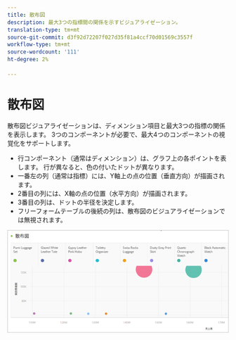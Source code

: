 ```yaml
---
title: 散布図
description: 最大3つの指標間の関係を示すビジュアライゼーション。
translation-type: tm+mt
source-git-commit: d3f92d72207f027d35f81a4ccf70d01569c3557f
workflow-type: tm+mt
source-wordcount: '111'
ht-degree: 2%

---
```



# 散布図

散布図ビジュアライゼーションは、ディメンション項目と最大3つの指標の関係を表示します。 3つのコンポーネントが必要で、最大4つのコンポーネントの視覚化をサポートします。

* 行コンポーネント（通常はディメンション）は、グラフ上の各ポイントを表します。 行が異なると、色の付いたドットが異なります。
* 一番左の列（通常は指標）には、Y軸上の点の位置（垂直方向）が描画されます。
* 2番目の列には、X軸の点の位置（水平方向）が描画されます。
* 3番目の列は、ドットの半径を決定します。
* フリーフォームテーブルの後続の列は、散布図のビジュアライゼーションでは無視されます。

![散布図](assets/scatter.png)
